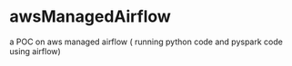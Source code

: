 # awsManagedAirflow
a POC on aws managed airflow ( running python code and pyspark code using airflow)
